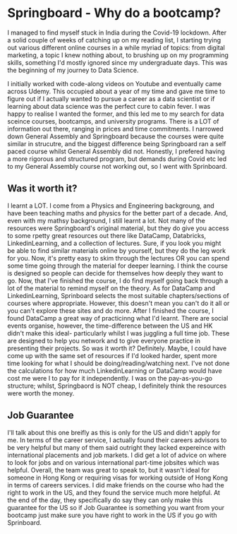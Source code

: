 # Springboard - Why do a bootcamp?

I managed to find myself stuck in India during the Covid-19 lockdown. After a solid couple of weeks of catching up on my reading list, I starting trying out various different online courses in a while myriad of topics: from digital marketing, a topic I knew nothing about, to brushing up on my programming skills, something I'd mostly ignored since my undergraduate days. This was the beginning of my journey to Data Science. 

I initially worked with code-along videos on Youtube and eventually came across Udemy. This occupied about a year of my time and gave me time to figure out if I actually wanted to pursue a career as a data scientist or if learning about data science was the perfect cure to cabin fever. I was happy to realise I wanted the former, and this led me to my search for data sceince courses, bootcamps, and university programs. There is a LOT of information out there, ranging in prices and time commitments. I narrowed down General Assembly and Springboard because the courses were quite similar in strucutre, and the biggest difference being Springboard ran a self paced course whilst General Assembly did not. Honestly, I prefered having a more rigorous and structured program, but demands during Covid etc led to my General Assembly course not working out, so I went with Sprinboard. 

## Was it worth it? 
I learnt a LOT. I come from a Physics and Engineering backgroung, and have been teaching maths and physics for the better part of a decade. And, even with my mathsy background, I still learnt a lot. Not many of the resources were Springboard's original material, but they do give you access to some rpetty great resources out there like DataCamp, Databricks, LinkedinLearning, and a collection of lectures. Sure, if you look you might be able to find similar materials online by yourself, but they do the leg work for you. Now, it's pretty easy to skim through the lectures OR you can spend some time going through the material for deeper learning. I think the course is designed so people can decide for themselves how deeply they want to go. Now, that I've finished the course, I do find myself going back through a lot of the material to remind myself on the theory. As for DataCamp and LinkedinLearning, Sprinboard selects the most suitable chapters/sections of courses where appropriate. However, this doesn't mean you can't do it all or you can't explore these sites and do more. After I finished the course, I found DataCamp a great way of practicinng what I'd learnt. There are social events organise, however, the time-difference between the US and HK didn't make this ideal- particularly whilst I was juggling a full time job. These are designed to help you network and to give everyone practice in presenting their projects. So was it worth it? Definitely. Maybe, I could have come up with the same set of resources if I'd looked harder, spent more time looking for what I should be doing/reading/watching next. I've not done the calculations for how much LinkedinLearning or DataCamp would have cost me were I to pay for it independently. I was on the pay-as-you-go structure; whilst, Springbaord is NOT cheap, I definitely think the resources were worth the money. 


## Job Guarantee
I'll talk about this one breifly as this is only for the US and didn't apply for me. In terms of the career service, I actually found their careers advisors to be very helpful but many of them said outright they lacked expereince with international placements and job markets. I did get a lot of advice on where to look for jobs and on various international part-time jobsites which was helpful. Overall, the team was great to speak to, but it wasn't ideal for someone in Hong Kong or requiring visas for working outside of Hong Kong in terms of careers services. I did make friends on the course who had the right to work in the US, and they found the service much more helpful. At the end of the day, they specifically do say they can only make this guarantee for the US so if Job Guarantee is something you want from your bootcamp just make sure you have right to work in the US if you go with Sprinboard. 
